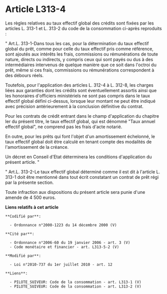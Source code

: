 # Article L313-4

Les règles relatives au taux effectif global des crédits sont fixées par les articles L. 313-1 et L. 313-2 du code de la
consommation ci-après reproduits : 

" Art.L. 313-1-Dans tous les cas, pour la détermination du taux effectif global du prêt, comme pour celle du taux effectif
pris comme référence, sont ajoutés aux intérêts les frais, commissions ou rémunérations de toute nature, directs ou
indirects, y compris ceux qui sont payés ou dus à des intermédiaires intervenus de quelque manière que ce soit dans l'octroi
du prêt, même si ces frais, commissions ou rémunérations correspondent à des débours réels. 

Toutefois, pour l'application des articles L. 312-4 à L. 312-8, les charges liées aux garanties dont les crédits sont
éventuellement assortis ainsi que les honoraires d'officiers ministériels ne sont pas compris dans le taux effectif global
défini ci-dessus, lorsque leur montant ne peut être indiqué avec précision antérieurement à la conclusion définitive du
contrat. 

Pour les contrats de crédit entrant dans le champ d'application du chapitre Ier du présent titre, le taux effectif global,
qui est dénommé "Taux annuel effectif global", ne comprend pas les frais d'acte notarié. 

En outre, pour les prêts qui font l'objet d'un amortissement échelonné, le taux effectif global doit être calculé en tenant
compte des modalités de l'amortissement de la créance. 

Un décret en Conseil d'Etat déterminera les conditions d'application du présent article. " 

" Art.L. 313-2-Le taux effectif global déterminé comme il est dit à l'article L. 313-1 doit être mentionné dans tout écrit
constatant un contrat de prêt régi par la présente section. 

Toute infraction aux dispositions du présent article sera punie d'une amende de 4 500 euros.

**Liens relatifs à cet article**

	**Codifié par**:

	  - Ordonnance n°2000-1223 du 14 décembre 2000 (V)

	**Cité par**:

	  - Ordonnance n°2006-60 du 19 janvier 2006 - art. 3 (V)
	  - Code monétaire et financier - art. L313-5-2 (V)

	**Modifié par**:

	  - Loi n°2010-737 du 1er juillet 2010 - art. 12

	**Liens**:

	  - PILOTE_SUIVEUR: Code de la consommation - art. L313-1 (V)
	  - PILOTE_SUIVEUR: Code de la consommation - art. L313-2 (V)
